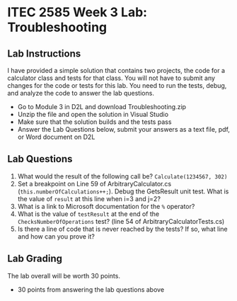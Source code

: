 # ITEC 2585 Week 3 Lab: Troubleshooting

## Lab Instructions

I have provided a simple solution that contains two projects, the code for a calculator class and tests for that class. You will not have to submit any changes for the code or tests for this lab. You need to run the tests, debug, and analyze the code to answer the lab questions.

- Go to Module 3 in D2L and download Troubleshooting.zip
- Unzip the file and open the solution in Visual Studio
- Make sure that the solution builds and the tests pass
- Answer the Lab Questions below, submit your answers as a text file, pdf, or Word document on D2L

## Lab Questions

1. What would the result of the following call be? `Calculate(1234567, 302)`
2. Set a breakpoint on Line 59 of ArbitraryCalculator.cs (`this.numberOfCalculations++;`). Debug the GetsResult unit test. What is the value of `result` at this line when i=3 and j=2?
3. What is a link to Microsoft documentation for the `%` operator?
4. What is the value of `testResult` at the end of the `ChecksNumberOfOperations` test? (line 54 of ArbitraryCalculatorTests.cs)
5. Is there a line of code that is never reached by the tests? If so, what line and how can you prove it?

## Lab Grading

The lab overall will be worth 30 points.

- 30 points from answering the lab questions above